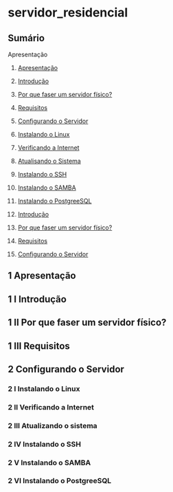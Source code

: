 # servidor_residencial

## Sumário

<a id="#Apresentação"></a>

Apresentação

1. [Apresentação](#Apresentação)
  1. [Introdução](#Introdução)
  2. [Por que faser um servidor físico?](#por_que_fazer)
  3. [Requisitos](#Requisitos)
2. [Configurando o Servidor](#Configurando_o_Servidor)
  1. [Instalando o Linux](#Instalando_o_Linux)
  2. [Verificando a Internet](#Verificando_a_Internet)
  3. [Atualisando o Sistema](#Atualizando_o_sistema)
  4. [Instalando o SSH](#Instalando_o_SSH)
  5. [Instalando o SAMBA](#Instalando_o_SAMBA)
  6. [Instalando o PostgreeSQL](#Instalando_o_PostgreeSQL)
  
  1. [Introdução](#Introdução)
  2. [Por que faser um servidor físico?](#por_que_fazer)
  3. [Requisitos](#Requisitos)
2. [Configurando o Servidor](#Configurando_o_Servidor)
  

<a id="#Apresentação"></a>

## 1 Apresentação

<a id="#Introdução"></a>

## 1 I Introdução

<a id="#por_que_fazer"></a>

## 1 II Por que faser um servidor físico?

<a id="#Requisitos"></a>

## 1 III Requisitos

<a id="#Configurando_o_Servidor"></a>

## 2 Configurando o Servidor

<a id="#Instalando_o_Linux"></a>

### 2 I Instalando o Linux

<a id="#Verificando_a_Internet"></a>

### 2 II Verificando a Internet

<a id="#Atualizando_o_sistema"></a>

### 2 III Atualizando o sistema

<a id="#Instalando_o_SSH"></a>

### 2 IV Instalando o SSH

<a id="#Instalando_o_SAMBA"></a>

### 2 V Instalando o SAMBA

<a id="#Instalando_o_PostgreeSQL"></a>

### 2 VI Instalando o PostgreeSQL
